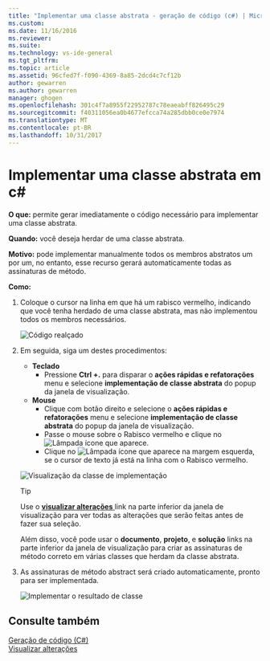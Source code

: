 ```yaml
---
title: "Implementar uma classe abstrata - geração de código (c#) | Microsoft Docs"
ms.custom: 
ms.date: 11/16/2016
ms.reviewer: 
ms.suite: 
ms.technology: vs-ide-general
ms.tgt_pltfrm: 
ms.topic: article
ms.assetid: 96cfed7f-f090-4369-8a85-2dcd4c7cf12b
author: gewarren
ms.author: gewarren
manager: ghogen
ms.openlocfilehash: 301c4f7a8955f22952787c78eaeabff826495c29
ms.sourcegitcommit: f40311056ea0b4677efcca74a285dbb0ce0e7974
ms.translationtype: MT
ms.contentlocale: pt-BR
ms.lasthandoff: 10/31/2017
---
```

# <a name="implement-an-abstract-class-in-c"></a>Implementar uma classe abstrata em c# #
**O que:** permite gerar imediatamente o código necessário para implementar uma classe abstrata. 

**Quando:** você deseja herdar de uma classe abstrata.  

**Motivo:** pode implementar manualmente todos os membros abstratos um por um, no entanto, esse recurso gerará automaticamente todas as assinaturas de método. 

**Como:**

1. Coloque o cursor na linha em que há um rabisco vermelho, indicando que você tenha herdado de uma classe abstrata, mas não implementou todos os membros necessários.

   ![Código realçado](media/abstract_highlight.png)

1. Em seguida, siga um destes procedimentos:
   * **Teclado**
     * Pressione **Ctrl +.** para disparar o **ações rápidas e refatorações** menu e selecione **implementação de classe abstrata** do popup da janela de visualização.
   * **Mouse**
     * Clique com botão direito e selecione o **ações rápidas e refatorações** menu e selecione **implementação de classe abstrata** do popup da janela de visualização.
     * Passe o mouse sobre o Rabisco vermelho e clique no ![Lâmpada](media/bulb.png) ícone que aparece.
     * Clique no ![Lâmpada](media/bulb.png) ícone que aparece na margem esquerda, se o cursor de texto já está na linha com o Rabisco vermelho.

   ![Visualização da classe de implementação](media/abstract_preview.png)

   >[!TIP]
   >Use o [ **visualizar alterações** ](../../ide/preview-changes.md) link na parte inferior da janela de visualização para ver todas as alterações que serão feitas antes de fazer sua seleção.
   >
   >Além disso, você pode usar o **documento**, **projeto**, e **solução** links na parte inferior da janela de visualização para criar as assinaturas de método correto em várias classes que herdam da classe abstrata.

1. As assinaturas de método abstract será criado automaticamente, pronto para ser implementada.

   ![Implementar o resultado de classe](media/abstract_result.png)

## <a name="see-also"></a>Consulte também  
[Geração de código (C#)](../code-generation-csharp.md)  
[Visualizar alterações](../../ide/preview-changes.md)
